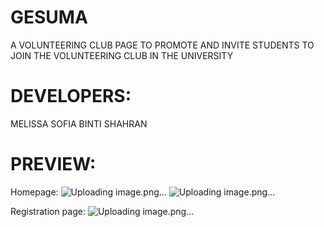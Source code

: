 # GESUMA
A VOLUNTEERING CLUB PAGE TO PROMOTE AND INVITE STUDENTS TO JOIN THE VOLUNTEERING CLUB IN THE UNIVERSITY

# DEVELOPERS:
MELISSA SOFIA BINTI SHAHRAN

# PREVIEW:
Homepage:
![Uploading image.png…]()
![Uploading image.png…]()

Registration page: 
![Uploading image.png…]()



